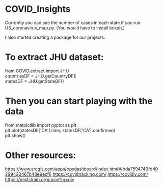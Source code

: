 # COVID_Insights
Currently you can see the number of cases in each state if you run US_coronavirus_map.py.
(You would have to install bokeh.) 

I also started creating a package for our projects.<br>

# To extract JHU dataset:
from COVID.extract import JHU <br>
countriesDF = JHU.getCountryDF() <br>
statesDF = JHU.getStateDF() <br>

# Then you can start playing with the data
from matplotlib import pyplot as plt <br>
plt.plot(statesDF['CA'].time, statesDF['CA'].confirmed) <br>
plt.show()<br>

# Other resources:
https://www.arcgis.com/apps/opsdashboard/index.html#/bda7594740fd40299423467b48e9ecf6
https://covidtracking.com/
https://covidly.com/
https://nextstrain.org/ncov?m=div

